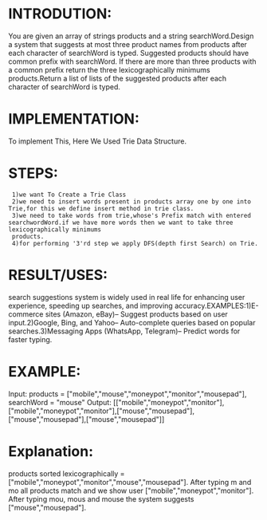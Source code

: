 # **INTRODUTION**:

You are given an array of strings products and a string searchWord.Design a system that suggests at most three product names from products after each character of searchWord is typed. Suggested products should have common prefix with searchWord. If there are more than three products with a common prefix return the three lexicographically minimums products.Return a list of lists of the suggested products after each character of searchWord is typed.

# **IMPLEMENTATION**:

  To implement This, Here We Used Trie Data Structure.

  # **STEPS**:

     1)we want To Create a Trie Class
     2)we need to insert words present in products array one by one into Trie,for this we define insert method in trie class.
     3)we need to take words from trie,whose's Prefix match with entered searchwordWord.if we have more words then we want to take three lexicographically minimums 
     products.
     4)for performing '3'rd step we apply DFS(depth first Search) on Trie.

# **RESULT/USES**:

search suggestions system is widely used in real life for enhancing user experience, speeding up
searches, and improving accuracy.EXAMPLES:1)E-commerce sites (Amazon, eBay)– Suggest products based on user
input.2)Google, Bing, and Yahoo– Auto-complete queries based on popular searches.3)Messaging Apps (WhatsApp,
Telegram)– Predict words for faster typing.
# **EXAMPLE**:
Input: products = ["mobile","mouse","moneypot","monitor","mousepad"], searchWord = "mouse"
Output: [["mobile","moneypot","monitor"],["mobile","moneypot","monitor"],["mouse","mousepad"],["mouse","mousepad"],["mouse","mousepad"]]
# **Explanation**: 
products sorted lexicographically = ["mobile","moneypot","monitor","mouse","mousepad"].
After typing m and mo all products match and we show user ["mobile","moneypot","monitor"].
After typing mou, mous and mouse the system suggests ["mouse","mousepad"].
